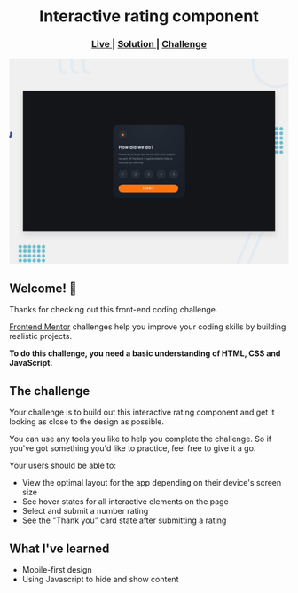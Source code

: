<h1 align="center">Interactive rating component</h1>

<div align="center">
  <h3>
    <a href="https://fmc-interactive-rating-component.netlify.app/" color="white">
      Live
    </a>
    <span> | </span>
    <a href="https://www.frontendmentor.io/solutions/interactive-rating-component-ry8M3q9Q9">
      Solution
    </a>
   <span> | </span>
    <a href="https://www.frontendmentor.io/challenges/interactive-rating-component-koxpeBUmI">
      Challenge
    </a>
  </h3>
</div>

![Design preview for the Interactive rating component coding challenge](./design/desktop-preview.jpg)

## Welcome! 👋

Thanks for checking out this front-end coding challenge.

[Frontend Mentor](https://www.frontendmentor.io) challenges help you improve your coding skills by building realistic projects.

**To do this challenge, you need a basic understanding of HTML, CSS and JavaScript.**

## The challenge

Your challenge is to build out this interactive rating component and get it looking as close to the design as possible.

You can use any tools you like to help you complete the challenge. So if you've got something you'd like to practice, feel free to give it a go.

Your users should be able to:

- View the optimal layout for the app depending on their device's screen size
- See hover states for all interactive elements on the page
- Select and submit a number rating
- See the "Thank you" card state after submitting a rating

## What I've learned

- Mobile-first design
- Using Javascript to hide and show content
